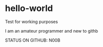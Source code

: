 # hello-world
Test for working purposes

I am an amateur programmer and new to githb


STATUS ON GITHUB: N00B
